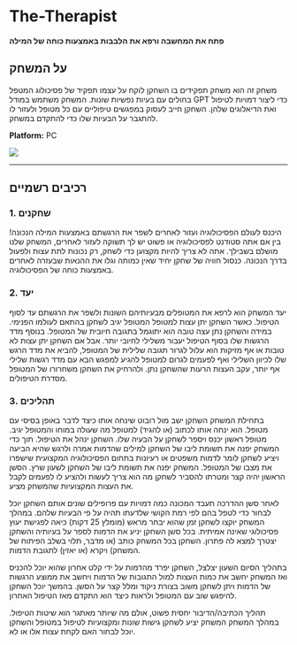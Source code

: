 # The-Therapist

**פתח את המחשבה ורפא את הלבבות באמצעות כוחה של המילה**

## על המשחק
משחק זה הוא משחק תפקידים בו השחקן לוקח על עצמו תפקיד של פסיכולוג המטפל בחולים עם בעיות נפשיות שונות. המשחק משתמש במודל GPT כדי ליצור דמויות לטיפול ואת הדיאלוגים שלהן. השחקן חייב לעסוק במפגשים טיפוליים עם כל מטופל ולעזור לו להתגבר על הבעיות שלו כדי להתקדם במשחק.

**Platform:** PC

![  ](https://wp.technologyreview.com/wp-content/uploads/2021/11/Unknown-2.jpeg)

---

## רכיבים רשמיים
### 1. שחקנים
היכנס לעולם הפסיכולוגיה ועזור לאחרים לשפר את הרגשתם באמצעות המילה הנכונה! בין אם אתה סטודנט לפסיכולוגיה או פשוט יש לך תשוקה לעזור לאחרים, המשחק שלנו מושלם בשבילך. אתה לא צריך להיות מקצוען כדי לשחק, רק נכונות לתת עצות ולפעול בדרך הנכונה. כנסול חוויה של שחקן יחיד שאין כמותה וגלו את ההנאות שבעזרה לאחרים באמצעות כוחה של הפסיכולוגיה.

### 2. יעד
יעד המשחק הוא לרפא את המטופלים מבעיותיהם השונות ולשפר את הרגשתם עד לסוף הטיפול.
כאשר השחקן יתן עצות למטופל המטופל יגיב לשחקן בהתאם לעולמו הפנימי. במידה והשחקן נתן עצה טובה הוא יתוגמל בתגובה חיובית של המטופל. בנוסף מדד הרגשות שלו בסוף הטיפול יעבור משלילי לחיובי יותר. אבל אם השחקן יתן עצות לא טובות או אף מזיקות הוא עלול לגרור תגובה שלילית של המטופל, להביא את מדד הרגש שלו לכיוון השלילי ואף לפעמים לגרום למטופל להגיע למפגש הבא עם מדד רגשות שלילי אף יותר, עקב העצות הרעות שהשחקן נתן. ולהרחיק את השחקן משחרורו של המטופל מסדרת הטיפולים.

### 3. תהליכים
בתחילת המשחק השחקן ישב מול רובוט שינחה אותו כיצד לדבר באופן בסיסי עם מטופל. הוא ינחה אותו לכתוב (או להגיד) למטופל מה  שעולה במוחו והמטופל יגיב. מטופל ראשון יכנס ויספר לשחקן על הבעיה שלו. השחקן ינהל את הטיפול. תוך כדי המשחק יפנה את תשומת ליבו של השחקן למילים שהדמות אמרה ולרגש שהיא הביעה ויציע לשחקן לומר לדמות משפטים או רעיונות בתחום הפסיכולוגיה המקצועית שישפרו את מצבו של המטופל. המשחק יפנה את תשומת ליבו של השחקן לשעון שרץ. הסשן הראשון יהיה קצר ומטרתו להסביר לשחקן מה הוא צריך לעשות ולהציע לו לפעמים לקבל את העצות המקצועיות שהמשחק מציע.

לאחר סשן ההדרכה תעבד המכונה כמה דמויות עם פרופילים שונים אותם השחקן יוכל לבחור כדי לטפל בהם לפי רמת הקושי שלדעתו תהיה על פי הבעיות שלהם.
במהלך המשחק יוקצו לשחקן זמן שהוא יבחר מראש (מומלץ 25 דקות) כיאה לפגישת יעוץ פסיכולוגי שאינה אמיתית. בכל סשן השחקן יניע את הדמות לספר על בעיותיה והשחקן יצטרך למצא לה פתרון. השחקן בכל המשחק כותב (או מדבר, תלוי בשלב הפיתוח של המשחק) ויקרא (או יאזין) לתגובת הדמות.

בתהליך הסיום השעון יצלצל, השחקן יפרד מהדמות על ידי קלט אחרון שהוא יוכל להכניס ואז המשחק יחשב את כמות העצות למול התגובות של הדמות ויחשב את ממוצע הרגשות של הדמות ויתן לשחקן משוב בצורת ניקוד ומלל קצר על הסשן. בהמשך יוכל השחקן להיפגש שוב עם המטופל ולראות כיצד הוא התקדם מאז הטיפול האחרון.

תהליך הכתיבה/הדיבור יחסית פשוט, אולם מה שיותר מאתגר הוא שיטות הטיפול. במהלך המשחק המשחק יציע לשחקן גישות שונות ומקצועיות לטיפול במטופל והשחקן יוכל לבחור האם לקחת עצות אלו או לא.



